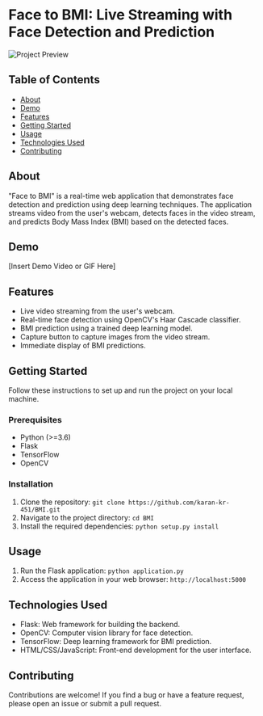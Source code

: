 # Face to BMI: Live Streaming with Face Detection and Prediction

![Project Preview](./demo_preview.png) <!-- Replace with an image or GIF showcasing your project -->

## Table of Contents

- [About](#about)
- [Demo](#demo)
- [Features](#features)
- [Getting Started](#getting-started)
- [Usage](#usage)
- [Technologies Used](#technologies-used)
- [Contributing](#contributing)


## About

"Face to BMI" is a real-time web application that demonstrates face detection and prediction using deep learning techniques. The application streams video from the user's webcam, detects faces in the video stream, and predicts Body Mass Index (BMI) based on the detected faces.

## Demo

[Insert Demo Video or GIF Here]

## Features

- Live video streaming from the user's webcam.
- Real-time face detection using OpenCV's Haar Cascade classifier.
- BMI prediction using a trained deep learning model.
- Capture button to capture images from the video stream.
- Immediate display of BMI predictions.

## Getting Started

Follow these instructions to set up and run the project on your local machine.

### Prerequisites

- Python (>=3.6)
- Flask
- TensorFlow
- OpenCV


### Installation

1. Clone the repository: `git clone https://github.com/karan-kr-451/BMI.git`
2. Navigate to the project directory: `cd BMI`
3. Install the required dependencies: `python setup.py install`

## Usage

1. Run the Flask application: `python application.py`
2. Access the application in your web browser: `http://localhost:5000`

## Technologies Used

- Flask: Web framework for building the backend.
- OpenCV: Computer vision library for face detection.
- TensorFlow: Deep learning framework for BMI prediction.
- HTML/CSS/JavaScript: Front-end development for the user interface.

## Contributing

Contributions are welcome! If you find a bug or have a feature request, please open an issue or submit a pull request.



